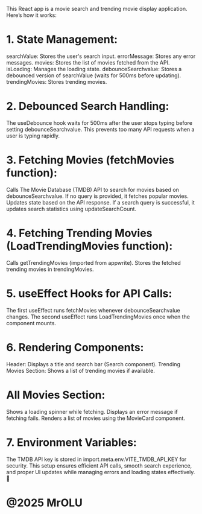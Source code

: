 This React app is a movie search and trending movie display application. Here’s how it works:

# 1. State Management:
searchValue: Stores the user's search input.
errorMessage: Stores any error messages.
movies: Stores the list of movies fetched from the API.
isLoading: Manages the loading state.
debounceSearchvalue: Stores a debounced version of searchValue (waits for 500ms before updating).
trendingMovies: Stores trending movies.

# 2. Debounced Search Handling:
The useDebounce hook waits for 500ms after the user stops typing before setting debounceSearchvalue.
This prevents too many API requests when a user is typing rapidly.

# 3. Fetching Movies (fetchMovies function):
Calls The Movie Database (TMDB) API to search for movies based on debounceSearchvalue.
If no query is provided, it fetches popular movies.
Updates state based on the API response.
If a search query is successful, it updates search statistics using updateSearchCount.

# 4. Fetching Trending Movies (LoadTrendingMovies function):
Calls getTrendingMovies (imported from appwrite).
Stores the fetched trending movies in trendingMovies.
# 5. useEffect Hooks for API Calls:
The first useEffect runs fetchMovies whenever debounceSearchvalue changes.
The second useEffect runs LoadTrendingMovies once when the component mounts.

# 6. Rendering Components:
Header: Displays a title and search bar (Search component).
Trending Movies Section: Shows a list of trending movies if available.
# All Movies Section:
Shows a loading spinner while fetching.
Displays an error message if fetching fails.
Renders a list of movies using the MovieCard component.

# 7. Environment Variables:
The TMDB API key is stored in import.meta.env.VITE_TMDB_API_KEY for security.
This setup ensures efficient API calls, smooth search experience, and proper UI updates while managing errors and loading states effectively. 🚀

# @2025 MrOLU 